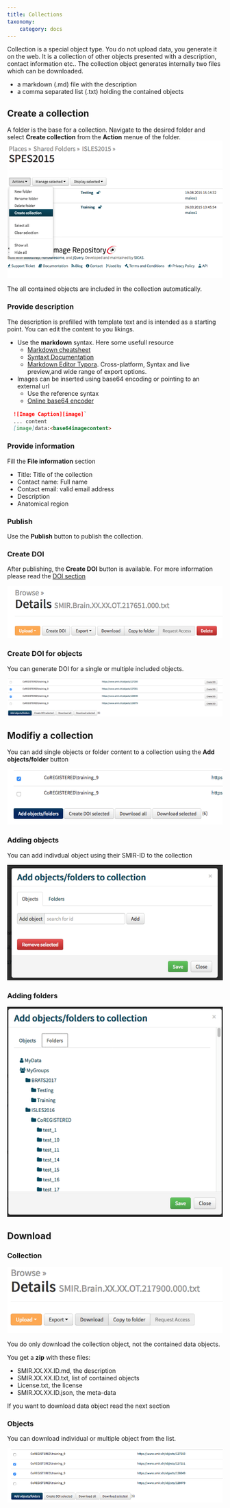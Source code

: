 ```yaml
---
title: Collections
taxonomy:
    category: docs
---
```


Collection is a special object type. You do not upload data, you generate it on the web. It is a collection of other objects presented with a description, contact information etc.. The collection object generates internally two files which can be downloaded.

- a  markdown (.md) file with the description
- a  comma separated list (.txt) holding the contained objects 

## Create a collection

A folder is the base for a collection. Navigate to the desired folder and select **Create collection** from the **Action** menue of the folder.![Create collection](https://github.com/SICASFoundation/smir-documenation/raw/master/assets/smir-create-collection.png)

The all contained objects are included in the collection automatically. 

### Provide description

The description is prefilled with template text and is intended as a starting point. You can edit the content to you likings.

- Use the **markdown** syntax. Here some usefull resource
  - [Markdown cheatsheet](https://github.com/adam-p/markdown-here/wiki/Markdown-Cheatsheet)
  - [Syntaxt Documentation](https://daringfireball.net/projects/markdown/syntax)
  - [Markdown Editor Typora](https://typora.io/). Cross-platform, Syntax and live preview,and wide range of export options.
- Images can be inserted using base64 encoding or pointing to an external url
  - Use the reference syntax
  - [Online base64 encoder](http://jpillora.com/base64-encoder/)

```markdown
  ![Image Caption][image]`
  ... content
  [image]data:<base64imagecontent>
```

### Provide information

Fill the **File information** section

- Title: Title of the collection
- Contact name: Full name
- Contact email: valid email address
- Description
- Anatomical region

### Publish

Use the **Publish** button to publish the collection. 

### Create DOI

After publishing, the **Create DOI** button is available. For more information please read the [DOI section](https://docs.smir.ch/basics/supported%20standards/doi.html)

![Create DOI Button](https://github.com/SICASFoundation/smir-documenation/raw/master/assets/smir-create-doi-button.png)

### Create DOI for objects

You can generate DOI for a single or multiple included objects. 

![Create DOI for objects](https://github.com/SICASFoundation/smir-documenation/raw/master/assets/smir-create-doi-collection.png)

## Modifiy a collection
You can add single objects or folder content to a collection using the **Add objects/folder** button

![add objects or folder to collection](https://github.com/SICASFoundation/smir-documenation/raw/master/assets/smir-add-object-to-collection.png)

### Adding objects

You can add indivdual object using their SMIR-ID to the collection

![add objects modal](https://github.com/SICASFoundation/smir-documenation/raw/master/assets/smir-add-objects-modal.png)

### Adding folders

![Add folder modal](https://github.com/SICASFoundation/smir-documenation/raw/master/assets/smir-add-folder-modal.png)


## Download

### Collection

![Download collection](https://github.com/SICASFoundation/smir-documenation/raw/master/assets/smir-collection-download.png)

You do only download the collection object, not the contained data objects.

You get a **zip** with these files:
- SMIR.XX.XX.ID.md, the description 
- SMIR.XX.XX.ID.txt, list of contained objects 
- License.txt, the license 
- SMIR.XX.XX.ID.json, the meta-data 

 If you want to download data object read the next section

### Objects

You can download individual or multiple object from the list.

![Download objects](https://github.com/SICASFoundation/smir-documenation/raw/master/assets/smir-download-collection-obj.png)


